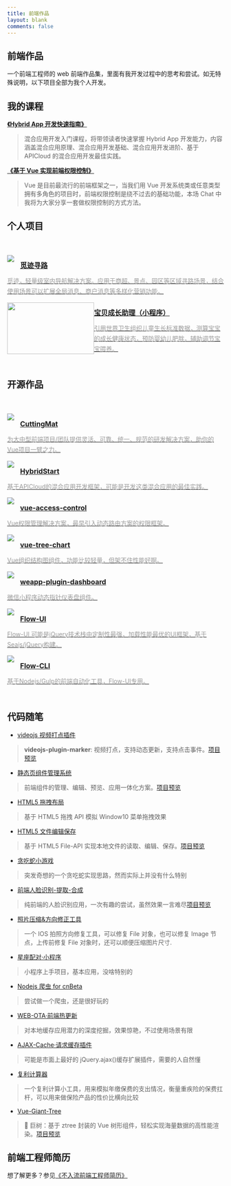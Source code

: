 ```yaml
---
title: 前端作品
layout: blank
comments: false
---
```


<style>
  .logo_wrap {
    float: left;
    width: 202px;
    height: 120px;
    overflow: hidden;
    text-align: center
  }

  .comp-cards .logo_wrap img {
    float: none;
    height: 100%;
    margin: 0 auto;
  }

  .comp-cards {
    font-size: 0;
    margin: 40px 0;
  }

  .comp-cards ul {
    overflow: hidden;
    padding: 0;
  }

  .comp-cards li {
    margin: 14px 0;
  }

  .comp-cards a {
    display: block;
    position: relative;
    border: 0;
    overflow: hidden;
  }

  .comp-cards img {
    float: left;
    margin: 0 14px 0 0;
    max-height: 120px;
  }

  .comp-cards h3 {
    font-size: 16px;
    font-weight: 700;
    margin: 0;
    height: 3em;
    line-height: 3em;
    overflow: hidden;
  }

  .comp-cards .desc {
    display: block;
    line-height: 1.7em;
    color: #999;
    margin: 0;
    font-size: 14px;
  }

  .comp-cards a:hover h3 {
    text-decoration: underline;
  }

  .comp-cards a:hover .desc {
    color: #333;
  }

  @media only screen and (max-device-width: 640px) {
    .comp-cards img {
      float: none;
      display: block;
    }

  }
</style>

## 前端作品

一个前端工程师的 web 前端作品集，里面有我开发过程中的思考和尝试。如无特殊说明，以下项目全部为我个人开发。

## 我的课程

[**《Hybrid App 开发快速指南》**](https://gitbook.cn/gitchat/column/5b679a1d201ffa4ab88e7d5d)

> 混合应用开发入门课程，将带领读者快速掌握 Hybrid App 开发能力，内容涵盖混合应用原理、混合应用开发基础、混合应用开发进阶、基于 APICloud 的混合应用开发最佳实践。

[**《基于 Vue 实现前端权限控制》**](https://gitbook.cn/gitchat/activity/5a1f620f52525e427b667ca6)

> Vue 是目前最流行的前端框架之一，当我们用 Vue 开发系统类或任意类型拥有多角色的项目时，前端权限控制是绕不过去的基础功能，本场 Chat 中我将为大家分享一套做权限控制的方式方法。

## 个人项目

<div class="comp-cards">
  <ul>
    <li><a href="https://tracesr.github.io/" title="觅迹导航" target="_blank"><img
          src="https://refined-x.com/asset/tracesr.png" alt="Tracesr logo">
        <h3>觅迹寻路</h3><span class="desc">觅迹，轻量级室内导航解决方案。应用于商超、景点、园区等区域寻路场景，结合使用场景可以扩展全局消息、商户消息等多样化营销功能。</span>
      </a></li>
    <li><a href="https://mp.weixin.qq.com/s/CVQWLJ5Wn9gcAP4NCEhNqw" title="成长助理" target="_blank">
        <div class="logo_wrap"><img src="https://refined-x.com/asset/baby_assistant2.png" alt="成长助理"></div>
        <h3>宝贝成长助理（小程序）</h3><span class="desc">引用世界卫生组织儿童生长标准数据，测算宝宝的成长健康状态，预防婴幼儿肥胖，辅助调节宝宝喂养。</span>
      </a></li>
  </ul>
</div>

## 开源作品

<div class="comp-cards">
  <ul>
    <li><a href="https://cutting-mat.github.io/" title="CuttingMat" target="_blank"><img
          src="https://refined-x.com/asset/cutting-mat-logo.png" alt="cutting-mat-logo">
        <h3>CuttingMat</h3><span class="desc">为大中型前端项目/团队提供灵活、可靠、统一、规范的研发解决方案，助你的Vue项目一臂之力。</span>
      </a></li>
    <li><a href="//refined-x.com/HybridStart/" title="HybridStart" target="_blank"><img
          src="https://refined-x.com/asset/hybridstart-logo.jpg" alt="HybridStart logo">
        <h3>HybridStart</h3><span class="desc">基于APICloud的混合应用开发框架，可能是开发这类混合应用的最佳实践。</span>
      </a></li>
    <li><a href="https://github.com/tower1229/Vue-Access-Control" title="vue-access-control" target="_blank"><img
          src="https://refined-x.com/asset/vsc-logo.png" alt="vue-access-control logo">
        <h3>vue-access-control</h3><span class="desc">Vue权限管理解决方案，最早引入动态路由方案的权限框架。</span>
      </a></li>
    <li><a href="https://github.com/tower1229/Vue-Tree-Chart" title="vue-tree-chart" target="_blank"><img
          src="https://refined-x.com/asset/vtc-logo.png" alt="vue-tree-chart logo">
        <h3>vue-tree-chart</h3><span class="desc">Vue组织结构图组件，功能比较轻量，但架不住性能好啊。</span>
      </a></li>
    <li><a href="https://github.com/tower1229/weapp-plugin-dashboard" title="weapp-plugin-dashboard"
        target="_blank"><img src="https://refined-x.com/asset/weapp-plugin-dashboard.png"
          alt="weapp-plugin-dashboard preview">
        <h3>weapp-plugin-dashboard</h3><span class="desc">微信小程序动态指针仪表盘组件。</span>
      </a></li>
    <li><a href="//flow-ui.github.io/" title="Flow-UI" target="_blank"><img
          src="https://refined-x.com/asset/flow-ui-logo.jpg" alt="Flow-UI logo">
        <h3>Flow-UI</h3><span class="desc">Flow-UI 可能是jQuery技术栈中定制性最强，加载性能最优的UI框架，基于Seajs/jQuery构建。</span>
      </a></li>
    <li><a href="//flow-ui.github.io/Flow-CLI/" title="Flow-CLI" target="_blank"><img
          src="https://refined-x.com/asset/flow-cli-logo.jpg" alt="Flow-CLI logo">
        <h3>Flow-CLI</h3><span class="desc">基于Nodejs/Gulp的前端自动化工具，Flow-UI专用。</span>
      </a></li>
  </ul>
</div>

## 代码随笔

- [videojs 视频打点插件](https://github.com/tower1229/videojs-plugin-marker)

> **videojs-plugin-marker**: 视频打点，支持动态更新，支持点击事件。[项目预览](http://refined-x.com/videojs-plugin-marker/)

- [静态页组件管理系统](https://github.com/tower1229/WidgetsPlayground)

> 前端组件的管理、编辑、预览、应用一体化方案。[项目预览](https://refined-x.com/WidgetsPlayground/)

- [HTML5 拖拽布局](https://refined-x.com/projects/codes/startmenu.html)

> 基于 HTML5 拖拽 API 模拟 Window10 菜单拖拽效果

- [HTML5 文件编辑保存](https://github.com/tower1229/htm5-file-operations)

> 基于 HTML5 File-API 实现本地文件的读取、编辑、保存。[项目预览](https://refined-x.com/htm5-file-operations/)

- [贪吃蛇小游戏](https://refined-x.com/projects/codes/snake.html)

> 突发奇想的一个贪吃蛇实现思路，然而实际上并没有什么特别

- [前端人脸识别-提取-合成](https://github.com/tower1229/frontend-face-detection)

> 纯前端的人脸识别应用，一次有趣的尝试，虽然效果一言难尽[项目预览](https://refined-x.com/frontend-face-detection/)

- [照片压缩&方向修正工具](https://github.com/tower1229/ios-photo-repair)

> 一个 IOS 拍照方向修复工具，可以修复 File 对象，也可以修复 Image 节点，上传前修复 File 对象时，还可以顺便压缩图片尺寸.

- [星座配对·小程序](https://github.com/tower1229/weapp-star)

> 小程序上手项目，基本应用，没啥特别的

- [Nodejs 爬虫 for cnBeta](https://github.com/tower1229/crawler)

> 尝试做一个爬虫，还是很好玩的

- [WEB-OTA·前端热更新](https://github.com/tower1229/WEB-OTA)

> 对本地缓存应用潜力的深度挖掘，效果惊艳，不过使用场景有限

- [AJAX-Cache·请求缓存插件](https://github.com/tower1229/AJAX-Cache)

> 可能是市面上最好的 jQuery.ajax()缓存扩展插件，需要的人自然懂

- [复利计算器](http://refined-x.com/projects/codes/interest.html)

> 一个复利计算小工具，用来模拟年缴保费的支出情况，衡量重疾险的保费扛杆，可以用来做保险产品的性价比横向比较

- [Vue-Giant-Tree](https://github.com/tower1229/Vue-Giant-Tree)

> 🌳 巨树：基于 ztree 封装的 Vue 树形组件，轻松实现海量数据的高性能渲染。[项目预览](https://refined-x.com/Vue-Giant-Tree/)

## [](#前端工程师简历 "前端工程师简历")前端工程师简历

想了解更多？参见[《不入流前端工程师简历》](https://refined-x.com/about/)
